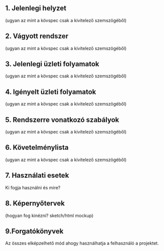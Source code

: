 ## 1. Jelenlegi helyzet

(ugyan az mint a kövspec csak a kivitelező szemszögéből)

## 2. Vágyott rendszer

(ugyan az mint a kövspec csak a kivitelező szemszögéből)


## 3. Jelenlegi üzleti folyamatok


(ugyan az mint a kövspec csak a kivitelező szemszögéből)



## 4. Igényelt üzleti folyamatok

(ugyan az mint a kövspec csak a kivitelező szemszögéből)


## 5. Rendszerre vonatkozó szabályok

(ugyan az mint a kövspec csak a kivitelező szemszögéből)


## 6. Követelménylista

(ugyan az mint a kövspec csak a kivitelező szemszögéből)


## 7. Használati esetek

Ki fogja használni és mire?

## 8. Képernyőtervek

(hogyan fog kinézni? sketch/html mockup)

## 9.Forgatókönyvek

Az összes elképzelhető mód ahogy használhatja a felhasználó a projektet.